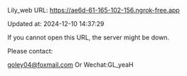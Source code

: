 Lily_web URL: https://ae6d-61-165-102-156.ngrok-free.app

Updated at: 2024-12-10 14:37:29

If you cannot open this URL, the server might be down.

Please contact: 

goley04@foxmail.com Or Wechat:GL_yeaH